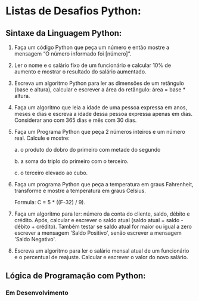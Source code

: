 # Listas de Desafios Python:

## Sintaxe da Linguagem Python:

1. Faça um código Python que peça um número e então mostre a mensagem “O número
informado foi [número]”.

2. Ler o nome e o salário fixo de um funcionário e calcular 10% de aumento e mostrar o resultado do salário aumentado.

3. Escreva um algoritmo Python para ler as dimensões de um retângulo (base e altura), calcular e escrever a área do retângulo: área = base * altura.

4. Faça um algoritmo que leia a idade de uma pessoa expressa em anos, meses e dias e escreva a idade dessa pessoa expressa apenas em dias. Considerar ano com 365 dias e mês com 30 dias.

5. Faça um Programa Python que peça 2 números inteiros e um número real. Calcule e
mostre:
        <p>a. o produto do dobro do primeiro com metade do segundo
        <p>b. a soma do triplo do primeiro com o terceiro.
        <p>c. o terceiro elevado ao cubo.

6. Faça um programa Python que peça a temperatura em graus Fahrenheit, transforme e mostre a temperatura em graus Celsius.
        <p>Formula: C = 5 * ((F-32) / 9).

7. Faça um algoritmo para ler: número da conta do cliente, saldo, débito e crédito. Após, calcular e escrever o saldo atual (saldo atual = saldo - débito + crédito). Também testar se saldo atual for maior ou igual a zero escrever a mensagem 'Saldo Positivo', senão escrever a mensagem 'Saldo Negativo'.

8. Escreva um algoritmo para ler o salário mensal atual de um funcionário e o percentual de reajuste. Calcular e escrever o valor do novo salário.

## Lógica de Programação com Python:

### Em Desenvolvimento
